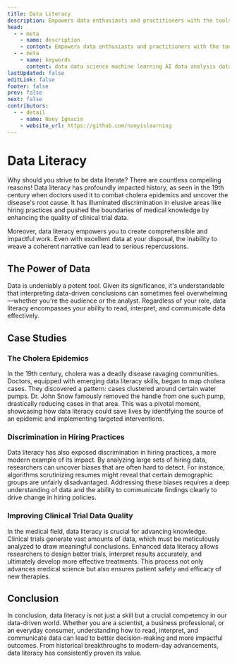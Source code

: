 ```yaml
---
title: Data Literacy
description: Empowers data enthusiasts and practitioners with the tools and knowledge to unlock the potential of data.
head:
  - - meta
    - name: description
    - content: Empowers data enthusiasts and practitioners with the tools and knowledge to unlock the potential of data.
  - - meta
    - name: keywords
      content: data data science machine learning AI data analysis data-driven data enthusiasts data practitioners
lastUpdated: false
editLink: false
footer: false
prev: false
next: false
contributors:
  - - detail
    - name: Noey Ignacio
    - website_url: https://github.com/noeyislearning
---
```


# Data Literacy

Why should you strive to be data literate? There are countless compelling reasons! Data literacy has profoundly impacted history, as seen in the 19th century when doctors used it to combat cholera epidemics and uncover the disease's root cause. It has illuminated discrimination in elusive areas like hiring practices and pushed the boundaries of medical knowledge by enhancing the quality of clinical trial data.

Moreover, data literacy empowers you to create comprehensible and impactful work. Even with excellent data at your disposal, the inability to weave a coherent narrative can lead to serious repercussions.

## The Power of Data

Data is undeniably a potent tool. Given its significance, it's understandable that interpreting data-driven conclusions can sometimes feel overwhelming—whether you're the audience or the analyst. Regardless of your role, data literacy encompasses your ability to read, interpret, and communicate data effectively.

## Case Studies

### The Cholera Epidemics

In the 19th century, cholera was a deadly disease ravaging communities. Doctors, equipped with emerging data literacy skills, began to map cholera cases. They discovered a pattern: cases clustered around certain water pumps. Dr. John Snow famously removed the handle from one such pump, drastically reducing cases in that area. This was a pivotal moment, showcasing how data literacy could save lives by identifying the source of an epidemic and implementing targeted interventions.

### Discrimination in Hiring Practices

Data literacy has also exposed discrimination in hiring practices, a more modern example of its impact. By analyzing large sets of hiring data, researchers can uncover biases that are often hard to detect. For instance, algorithms scrutinizing resumes might reveal that certain demographic groups are unfairly disadvantaged. Addressing these biases requires a deep understanding of data and the ability to communicate findings clearly to drive change in hiring policies.

### Improving Clinical Trial Data Quality

In the medical field, data literacy is crucial for advancing knowledge. Clinical trials generate vast amounts of data, which must be meticulously analyzed to draw meaningful conclusions. Enhanced data literacy allows researchers to design better trials, interpret results accurately, and ultimately develop more effective treatments. This process not only advances medical science but also ensures patient safety and efficacy of new therapies.

## Conclusion

In conclusion, data literacy is not just a skill but a crucial competency in our data-driven world. Whether you are a scientist, a business professional, or an everyday consumer, understanding how to read, interpret, and communicate data can lead to better decision-making and more impactful outcomes. From historical breakthroughs to modern-day advancements, data literacy has consistently proven its value.
